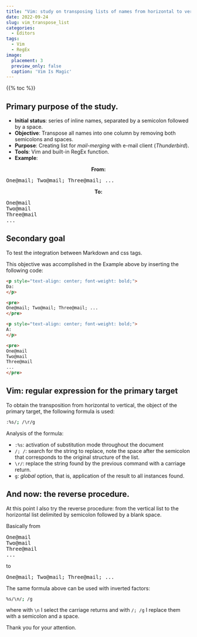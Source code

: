 ```yaml
---
title: "Vim: study on transposing lists of names from horizontal to vertical"
date: 2022-09-24
slug: vim_transpose_list
categories:
  - Editors
tags:
  - Vim
  - RegEx
image:
  placement: 3
  preview_only: false 
  caption: 'Vim Is Magic'
---
```


{{% toc %}}

## Primary purpose of the study.

- **Initial status**: series of inline names, separated by a semicolon followed by a space.
- **Objective**: Transpose all names into one column by removing both semicolons and spaces.
- **Purpose**: Creating list for *mail-merging* with e-mail client (*Thunderbird*).
- **Tools**: Vim and built-in RegEx function.
- **Example**: 

<p style="text-align: center; font-weight: bold;">
From:
</p>

<pre>
One@mail; Two@mail; Three@mail; ...
</pre>

<p style="text-align: center; font-weight: bold;">
To:
</p>

<pre>
One@mail
Two@mail
Three@mail
...
</pre>

## Secondary goal

To test the integration between Markdown and css tags.

This objective was accomplished in the Example above by inserting the following code:

```html
<p style="text-align: center; font-weight: bold;">
Da:
</p>

<pre>
One@mail; Two@mail; Three@mail; ...
</pre>

<p style="text-align: center; font-weight: bold;">
A:
</p>

<pre>
One@mail
Two@mail
Three@mail
...
</pre>
```


## Vim: regular expression for the primary target

To obtain the transposition from horizontal to vertical, the object of the primary target, the following formula is used:

```bash
:%s/; /\r/g
```


Analysis of the formula:

- `:%s`: activation of substitution mode throughout the document
- `/; /`: search for the string to replace, note the space after the semicolon that corresponds to the original structure of the list.
- `\r/`: replace the string found by the previous command with a carriage return.
- `g`: *global* option, that is, application of the result to all instances found.


## And now: the reverse procedure.

At this point I also try the reverse procedure: from the vertical list to the horizontal list delimited by semicolon followed by a blank space.

Basically from

<pre>
One@mail
Two@mail
Three@mail
...
</pre>
 
 to

<pre>
One@mail; Two@mail; Three@mail; ...
</pre>

The same formula above can be used with inverted factors:

```bash
%s/\n/; /g
```

where with `\n` I select the carriage returns and with `/; /g` I replace them with a semicolon and a space.

Thank you for your attention.



